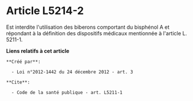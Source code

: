 # Article L5214-2

Est interdite l'utilisation des biberons comportant du bisphénol A et répondant à la définition des dispositifs médicaux
mentionnée à l'article L. 5211-1.

**Liens relatifs à cet article**

	**Créé par**:

	  - Loi n°2012-1442 du 24 décembre 2012 - art. 3

	**Cite**:

	  - Code de la santé publique - art. L5211-1
